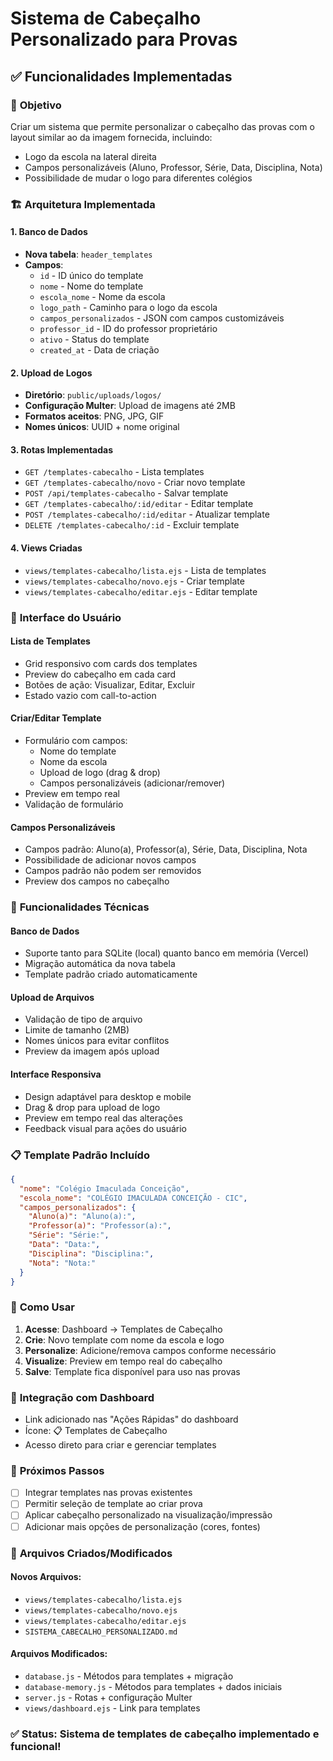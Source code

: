 # Sistema de Cabeçalho Personalizado para Provas

## ✅ Funcionalidades Implementadas

### 🎯 **Objetivo**
Criar um sistema que permite personalizar o cabeçalho das provas com o layout similar ao da imagem fornecida, incluindo:
- Logo da escola na lateral direita
- Campos personalizáveis (Aluno, Professor, Série, Data, Disciplina, Nota)
- Possibilidade de mudar o logo para diferentes colégios

### 🏗️ **Arquitetura Implementada**

#### 1. **Banco de Dados**
- **Nova tabela**: `header_templates`
- **Campos**:
  - `id` - ID único do template
  - `nome` - Nome do template
  - `escola_nome` - Nome da escola
  - `logo_path` - Caminho para o logo da escola
  - `campos_personalizados` - JSON com campos customizáveis
  - `professor_id` - ID do professor proprietário
  - `ativo` - Status do template
  - `created_at` - Data de criação

#### 2. **Upload de Logos**
- **Diretório**: `public/uploads/logos/`
- **Configuração Multer**: Upload de imagens até 2MB
- **Formatos aceitos**: PNG, JPG, GIF
- **Nomes únicos**: UUID + nome original

#### 3. **Rotas Implementadas**
- `GET /templates-cabecalho` - Lista templates
- `GET /templates-cabecalho/novo` - Criar novo template
- `POST /api/templates-cabecalho` - Salvar template
- `GET /templates-cabecalho/:id/editar` - Editar template
- `POST /templates-cabecalho/:id/editar` - Atualizar template
- `DELETE /templates-cabecalho/:id` - Excluir template

#### 4. **Views Criadas**
- `views/templates-cabecalho/lista.ejs` - Lista de templates
- `views/templates-cabecalho/novo.ejs` - Criar template
- `views/templates-cabecalho/editar.ejs` - Editar template

### 🎨 **Interface do Usuário**

#### **Lista de Templates**
- Grid responsivo com cards dos templates
- Preview do cabeçalho em cada card
- Botões de ação: Visualizar, Editar, Excluir
- Estado vazio com call-to-action

#### **Criar/Editar Template**
- Formulário com campos:
  - Nome do template
  - Nome da escola
  - Upload de logo (drag & drop)
  - Campos personalizáveis (adicionar/remover)
- Preview em tempo real
- Validação de formulário

#### **Campos Personalizáveis**
- Campos padrão: Aluno(a), Professor(a), Série, Data, Disciplina, Nota
- Possibilidade de adicionar novos campos
- Campos padrão não podem ser removidos
- Preview dos campos no cabeçalho

### 🔧 **Funcionalidades Técnicas**

#### **Banco de Dados**
- Suporte tanto para SQLite (local) quanto banco em memória (Vercel)
- Migração automática da nova tabela
- Template padrão criado automaticamente

#### **Upload de Arquivos**
- Validação de tipo de arquivo
- Limite de tamanho (2MB)
- Nomes únicos para evitar conflitos
- Preview da imagem após upload

#### **Interface Responsiva**
- Design adaptável para desktop e mobile
- Drag & drop para upload de logo
- Preview em tempo real das alterações
- Feedback visual para ações do usuário

### 📋 **Template Padrão Incluído**
```json
{
  "nome": "Colégio Imaculada Conceição",
  "escola_nome": "COLÉGIO IMACULADA CONCEIÇÃO - CIC",
  "campos_personalizados": {
    "Aluno(a)": "Aluno(a):",
    "Professor(a)": "Professor(a):",
    "Série": "Série:",
    "Data": "Data:",
    "Disciplina": "Disciplina:",
    "Nota": "Nota:"
  }
}
```

### 🎯 **Como Usar**

1. **Acesse**: Dashboard → Templates de Cabeçalho
2. **Crie**: Novo template com nome da escola e logo
3. **Personalize**: Adicione/remova campos conforme necessário
4. **Visualize**: Preview em tempo real do cabeçalho
5. **Salve**: Template fica disponível para uso nas provas

### 🔗 **Integração com Dashboard**
- Link adicionado nas "Ações Rápidas" do dashboard
- Ícone: 📋 Templates de Cabeçalho
- Acesso direto para criar e gerenciar templates

### 🚀 **Próximos Passos**
- [ ] Integrar templates nas provas existentes
- [ ] Permitir seleção de template ao criar prova
- [ ] Aplicar cabeçalho personalizado na visualização/impressão
- [ ] Adicionar mais opções de personalização (cores, fontes)

### 📁 **Arquivos Criados/Modificados**

#### **Novos Arquivos**:
- `views/templates-cabecalho/lista.ejs`
- `views/templates-cabecalho/novo.ejs`
- `views/templates-cabecalho/editar.ejs`
- `SISTEMA_CABECALHO_PERSONALIZADO.md`

#### **Arquivos Modificados**:
- `database.js` - Métodos para templates + migração
- `database-memory.js` - Métodos para templates + dados iniciais
- `server.js` - Rotas + configuração Multer
- `views/dashboard.ejs` - Link para templates

### ✅ **Status**: Sistema de templates de cabeçalho implementado e funcional!

